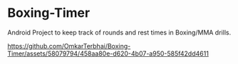 # Boxing-Timer
Android Project to keep track of rounds and rest times in Boxing/MMA drills.


https://github.com/OmkarTerbhai/Boxing-Timer/assets/58079794/458aa80e-d620-4b07-a950-585f42dd4611

